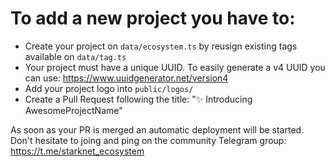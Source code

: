 # To add a new project you have to:

- Create your project on `data/ecosystem.ts` by reusign existing tags available on `data/tag.ts`
- Your project must have a unique UUID. To easily generate a v4 UUID you can use: https://www.uuidgenerator.net/version4
- Add your project logo into `public/logos/`
- Create a Pull Request following the title: "✨ Introducing AwesomeProjectName"

As soon as your PR is merged an automatic deployment will be started.
Don't hesitate to joing and ping on the community Telegram group: https://t.me/starknet_ecosystem